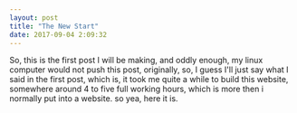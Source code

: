 ```yaml
---
layout: post
title: "The New Start"
date: 2017-09-04 2:09:32
---
```


So, this is the first post I will be making, and oddly enough, my linux computer would not push this post, originally, so, I guess I'll just say what I said in the first post, which is, it took me quite a while to build this website, somewhere around 4 to five full working hours, which is more then i normally put into a website. so yea, here it is.